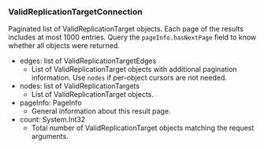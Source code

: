 ### ValidReplicationTargetConnection
Paginated list of ValidReplicationTarget objects. Each page of the results includes at most 1000 entries. Query the `pageInfo.hasNextPage` field to know whether all objects were returned.

- edges: list of ValidReplicationTargetEdges
  - List of ValidReplicationTarget objects with additional pagination information. Use `nodes` if per-object cursors are not needed.
- nodes: list of ValidReplicationTargets
  - List of ValidReplicationTarget objects.
- pageInfo: PageInfo
  - General information about this result page.
- count: System.Int32
  - Total number of ValidReplicationTarget objects matching the request arguments.

